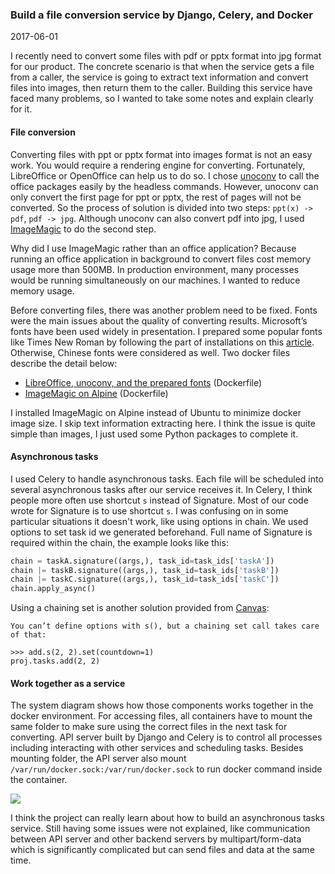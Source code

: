 ### Build a file conversion service by Django, Celery, and Docker

2017-06-01

I recently need to convert some files with pdf or pptx format into jpg format for our product. The concrete scenario is that when the service gets a file from a caller, the service is going to extract text information and convert files into images, then return them to the caller. Building this service have faced many problems, so I wanted to take some notes and explain clearly for it.

#### File conversion

Converting files with ppt or pptx format into images format is not an easy work. You would require a rendering engine for converting. Fortunately, LibreOffice or OpenOffice can help us to do so. I chose [unoconv] to call the office packages easily by the headless commands. However, unoconv can only convert the first page for ppt or pptx, the rest of pages will not be converted. So the process of solution is divided into two steps: `ppt(x) -> pdf`, `pdf -> jpg`. Although unoconv can also convert pdf into jpg, I used [ImageMagic] to do the second step.

Why did I use ImageMagic rather than an office application? Because running an office application in background to convert files cost memory usage more than 500MB. In production environment, many processes would be running simultaneously on our machines. I wanted to reduce memory usage.

Before converting files, there was another problem need to be fixed. Fonts were the main issues about the quality of converting results. Microsoft’s fonts have been used widely in presentation. I prepared some popular fonts like Times New Roman by following the part of installations on this [article]. Otherwise, Chinese fonts were considered as well. Two docker files describe the detail below:

* [LibreOffice, unoconv, and the prepared fonts] (Dockerfile)
* [ImageMagic on Alpine] (Dockerfile)

I installed ImageMagic on Alpine instead of Ubuntu to minimize docker image size. I skip text information extracting here. I think the issue is quite simple than images, I just used some Python packages to complete it.

#### Asynchronous tasks

I used Celery to handle asynchronous tasks. Each file will be scheduled into several asynchronous tasks after our service receives it. In Celery, I think people more often use shortcut `s` instead of Signature. Most of our code wrote for Signature is to use shortcut `s`. I was confusing on in some particular situations it doesn't work, like using options in chain. We used options to set task id we generated beforehand. Full name of Signature is required within the chain, the example looks like this:

```python
chain = taskA.signature((args,), task_id=task_ids['taskA'])
chain |= taskB.signature((args,), task_id=task_ids['taskB'])
chain |= taskC.signature((args,), task_id=task_ids['taskC'])
chain.apply_async()
```

Using a chaining set is another solution provided from [Canvas]:

```
You can’t define options with s(), but a chaining set call takes care of that:

>>> add.s(2, 2).set(countdown=1)
proj.tasks.add(2, 2)
```

#### Work together as a service

The system diagram shows how those components works together in the docker environment. For accessing files, all containers have to mount the same folder to make sure using the correct files in the next task for converting. API server built by Django and Celery is to control all processes including interacting with other services and scheduling tasks. Besides mounting folder, the API server also mount `/var/run/docker.sock:/var/run/docker.sock` to run docker command inside the container.

<img src="https://github.com/yuecen/yuecen.net/blob/master/img/20170601/converter.png">

I think the project can really learn about how to build an asynchronous tasks service. Still having some issues were not explained, like communication between API server and other backend servers by multipart/form-data which is significantly complicated but can send files and data at the same time.


[unoconv]:https://github.com/dagwieers/unoconv
[ImageMagic]:https://www.imagemagick.org/
[Canvas]:http://docs.celeryproject.org/en/latest/userguide/canvas.html
[can only convert the first page]:https://github.com/dagwieers/unoconv/issues/65
[article]:http://www.pcworld.com/article/2863497/how-to-install-microsoft-fonts-in-linux-office-suites.html
[LibreOffice, unoconv, and the prepared fonts]:https://github.com/yuecen/ppt-to-img/blob/master/Dockerfile
[ImageMagic on Alpine]:https://github.com/yuecen/pdf-to-img/blob/master/Dockerfile
[Signature]:http://docs.celeryproject.org/en/latest/userguide/canvas.html#signatures
